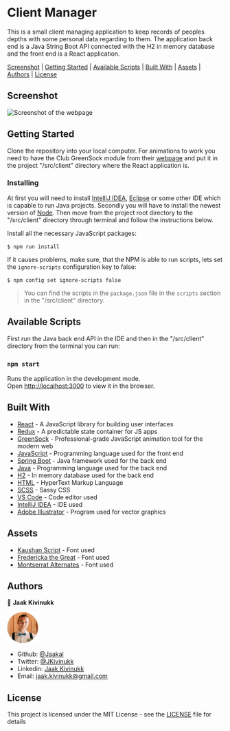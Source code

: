 # Client Manager

This is a small client managing application to keep records of peoples depths with some personal data regarding to them. The application back end is a Java String Boot API connected with the H2 in memory database and the front end is a React application.

<div class="button-group">
  <a href="#screenshot" class="button">Screenshot</a> |
  <a href="#getting-started" class="button">Getting Started</a> |
  <a href="#available-scripts" class="button">Available Scripts</a> |
  <a href="#built-with" class="button">Built With</a> |
  <a href="#assets" class="button">Assets</a> |
  <a href="#authors" class="button">Authors</a> |
  <a href="#license" class="button">License</a>
</div>

## Screenshot

![Screenshot of the webpage](/client-manager.gif)

## Getting Started

Clone the repository into your local computer. For animations to work you need to have the Club GreenSock module from their [webpage](https://greensock.com/docs/v3/Installation) and put it in the project "/src/client" directory where the React application is.

### Installing

At first you will need to install [IntelliJ IDEA](https://www.jetbrains.com/idea/), [Eclipse](https://www.eclipse.org/ide/) or some other IDE which is capable to run Java projects. Secondly you will have to install the newest version of [Node](https://nodejs.org/en/download/). Then move from the project root directory to the "/src/client" directory through terminal and follow the instructions below. 

Install all the necessary JavaScript packages:

```
$ npm run install
```

If it causes problems, make sure, that the NPM is able to run scripts, lets set the `ignore-scripts` configuration key to false:

```
$ npm config set ignore-scripts false
```

> You can find the scripts in the `package.json` file in the `scripts` section in the "/src/client" directory.

## Available Scripts

First run the Java back end API in the IDE and then in the "/src/client" directory from the terminal you can run:

### `npm start`

Runs the application in the development mode.<br />
Open [http://localhost:3000](http://localhost:3000) to view it in the browser.

## Built With

* [React](https://reactjs.org/) - A JavaScript library for building user interfaces
* [Redux](https://redux.js.org/) - A predictable state container for JS apps
* [GreenSock](https://greensock.com/gsap/) - Professional-grade JavaScript animation tool for the modern web
* [JavaScript](https://www.javascript.com/) - Programming language used for the front end
* [Spring Boot](https://spring.io/projects/spring-boot) - Java framework used for the back end
* [Java](https://www.java.com/en/) - Programming language used for the back end
* [H2](http://www.h2database.com/html/features.html) - In memory database used for the back end
* [HTML](https://en.wikipedia.org/wiki/HTML) - HyperText Markup Language
* [SCSS](https://sass-lang.com/) - Sassy CSS
* [VS Code](https://code.visualstudio.com/) - Code editor used
* [IntelliJ IDEA](https://www.jetbrains.com/idea/) - IDE used
* [Adobe Illustrator](https://www.adobe.com/ee/products/illustrator.html?gclid=Cj0KCQjwxNT8BRD9ARIsAJ8S5xaA1ngovLIMzqxCsiZtiyX33a3P7FYeiHswOzUsIRnMwPwcY_HwIFEaArEDEALw_wcB&sdid=8JD95K3P&mv=search&ef_id=Cj0KCQjwxNT8BRD9ARIsAJ8S5xaA1ngovLIMzqxCsiZtiyX33a3P7FYeiHswOzUsIRnMwPwcY_HwIFEaArEDEALw_wcB:G:s&s_kwcid=AL!3085!3!340839992350!e!!g!!adobe%20illustrator!1480122690!60147184474) - Program used for vector graphics

## Assets

* [Kaushan Script](https://fonts.google.com/specimen/Kaushan+Script?query=kausha) - Font used
* [Fredericka the Great](https://fonts.google.com/specimen/Fredericka+the+Great) - Font used
* [Montserrat Alternates](https://fonts.google.com/specimen/Montserrat+Alternates?query=montser) - Font used

## Authors

👤 **Jaak Kivinukk**

<a href="https://github.com/Jaakal" target="_blank">

  ![Screenshot Image](/jaak-profile.png) 

</a>

- Github: [@Jaakal](https://github.com/Jaakal)
- Twitter: [@JKivinukk](https://twitter.com/JKivinukk)
- Linkedin: [Jaak Kivinukk](https://www.linkedin.com/in/jaak-kivinukk)
- Email: [jaak.kivinukk@gmail.com](jaak.kivinukk@gmail.com)

## License

This project is licensed under the MIT License - see the [LICENSE](LICENSE) file for details